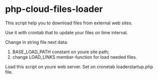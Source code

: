 # php-cloud-files-loader

This script help you to download files from external web sites.

Use it with crontab that to update your files on time interval.

Change in string file next data:
1) BASE_LOAD_PATH constant on youre site path;
2) change LOAD_LINKS member-function for load needed files.

Load this script on youre web server.
Set on cronetab loaderstartup.php file.

